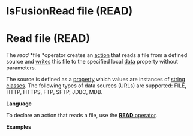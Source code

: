 # lsFusionRead file (READ)

# Read file (READ)

The *read* *file *operator creates an [action](lsFusionActions.md) that reads a file from a defined source and [writes](lsFusionProperty_сhange_CHANGE_.md) this file to the specified local [data](lsFusionData_properties_DATA_.md) property without parameters.

The source is defined as a [property](lsFusionProperties.md) which values are instances of [string classes](lsFusionBuilt-in_classes.md). The following types of data sources (URLs) are supported: FILE, HTTP, HTTPS, FTP, SFTP, JDBC, MDB.

**Language**

To declare an action that reads a file, use the [**READ** operator](lsFusionREAD_operator.md).

**Examples**


